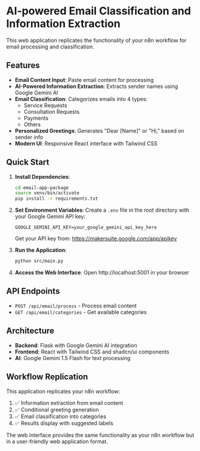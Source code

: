 # AI-powered Email Classification and Information Extraction

This web application replicates the functionality of your n8n workflow for email processing and classification.

## Features

- **Email Content Input**: Paste email content for processing
- **AI-Powered Information Extraction**: Extracts sender names using Google Gemini AI
- **Email Classification**: Categorizes emails into 4 types:
  - Service Requests
  - Consultation Requests  
  - Payments
  - Others
- **Personalized Greetings**: Generates "Dear [Name]" or "Hi," based on sender info
- **Modern UI**: Responsive React interface with Tailwind CSS

## Quick Start

1. **Install Dependencies**:
   ```bash
   cd email-app-package
   source venv/bin/activate
   pip install -r requirements.txt
   ```

2. **Set Environment Variables**:
   Create a `.env` file in the root directory with your Google Gemini API key:
   ```
   GOOGLE_GEMINI_API_KEY=your_google_gemini_api_key_here
   ```
   
   Get your API key from: https://makersuite.google.com/app/apikey

3. **Run the Application**:
   ```bash
   python src/main.py
   ```

4. **Access the Web Interface**:
   Open http://localhost:5001 in your browser

## API Endpoints

- `POST /api/email/process` - Process email content
- `GET /api/email/categories` - Get available categories

## Architecture

- **Backend**: Flask with Google Gemini AI integration
- **Frontend**: React with Tailwind CSS and shadcn/ui components
- **AI**: Google Gemini 1.5 Flash for text processing

## Workflow Replication

This application replicates your n8n workflow:
1. ✅ Information extraction from email content
2. ✅ Conditional greeting generation
3. ✅ Email classification into categories
4. ✅ Results display with suggested labels

The web interface provides the same functionality as your n8n workflow but in a user-friendly web application format.
